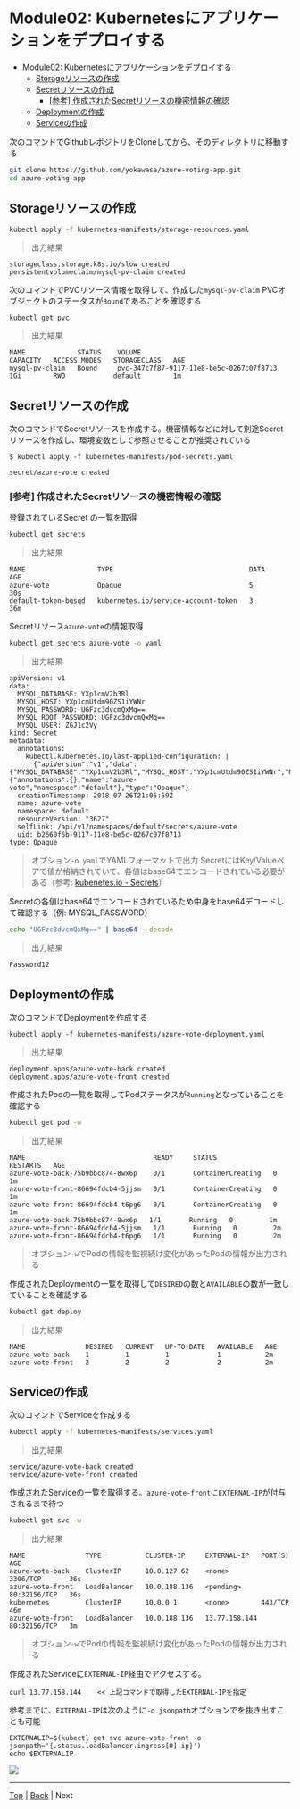 # Module02: Kubernetesにアプリケーションをデプロイする

<!-- TOC -->
- [Module02: Kubernetesにアプリケーションをデプロイする](#module02-kubernetes%E3%81%AB%E3%82%A2%E3%83%97%E3%83%AA%E3%82%B1%E3%83%BC%E3%82%B7%E3%83%A7%E3%83%B3%E3%82%92%E3%83%87%E3%83%97%E3%83%AD%E3%82%A4%E3%81%99%E3%82%8B)
  - [Storageリソースの作成](#storage%E3%83%AA%E3%82%BD%E3%83%BC%E3%82%B9%E3%81%AE%E4%BD%9C%E6%88%90)
  - [Secretリソースの作成](#secret%E3%83%AA%E3%82%BD%E3%83%BC%E3%82%B9%E3%81%AE%E4%BD%9C%E6%88%90)
    - [[参考] 作成されたSecretリソースの機密情報の確認](#%E5%8F%82%E8%80%83-%E4%BD%9C%E6%88%90%E3%81%95%E3%82%8C%E3%81%9Fsecret%E3%83%AA%E3%82%BD%E3%83%BC%E3%82%B9%E3%81%AE%E6%A9%9F%E5%AF%86%E6%83%85%E5%A0%B1%E3%81%AE%E7%A2%BA%E8%AA%8D)
  - [Deploymentの作成](#deployment%E3%81%AE%E4%BD%9C%E6%88%90)
  - [Serviceの作成](#service%E3%81%AE%E4%BD%9C%E6%88%90)


次のコマンドでGithubレポジトリをCloneしてから、そのディレクトリに移動する
```sh
git clone https://github.com/yokawasa/azure-voting-app.git
cd azure-voting-app
```

## Storageリソースの作成
```sh
kubectl apply -f kubernetes-manifests/storage-resources.yaml
```
>出力結果
```
storageclass.storage.k8s.io/slow created
persistentvolumeclaim/mysql-pv-claim created
```

次のコマンドでPVCリソース情報を取得して、作成した`mysql-pv-claim` PVCオブジェクトのステータスが`Bound`であることを確認する
```
kubectl get pvc
```
> 出力結果
```
NAME             STATUS    VOLUME                                     CAPACITY   ACCESS MODES   STORAGECLASS   AGE
mysql-pv-claim   Bound     pvc-347c7f87-9117-11e8-be5c-0267c07f8713   1Gi        RWO            default        1m
```

## Secretリソースの作成
次のコマンドでSecretリソースを作成する。機密情報などに対して別途Secretリソースを作成し、環境変数として参照させることが推奨されている
```
$ kubectl apply -f kubernetes-manifests/pod-secrets.yaml

secret/azure-vote created
```

### [参考] 作成されたSecretリソースの機密情報の確認

登録されているSecret の一覧を取得
```sh
kubectl get secrets
```
> 出力結果
```
NAME                  TYPE                                  DATA      AGE
azure-vote            Opaque                                5         30s
default-token-bgsqd   kubernetes.io/service-account-token   3         36m
```

Secretリソース`azure-vote`の情報取得

```sh 
kubectl get secrets azure-vote -o yaml
```
> 出力結果
```
apiVersion: v1
data:
  MYSQL_DATABASE: YXp1cmV2b3Rl
  MYSQL_HOST: YXp1cmUtdm90ZS1iYWNr
  MYSQL_PASSWORD: UGFzc3dvcmQxMg==
  MYSQL_ROOT_PASSWORD: UGFzc3dvcmQxMg==
  MYSQL_USER: ZGJ1c2Vy
kind: Secret
metadata:
  annotations:
    kubectl.kubernetes.io/last-applied-configuration: |
      {"apiVersion":"v1","data":{"MYSQL_DATABASE":"YXp1cmV2b3Rl","MYSQL_HOST":"YXp1cmUtdm90ZS1iYWNr","MYSQL_PASSWORD":"UGFzc3dvcmQxMg==","MYSQL_ROOT_PASSWORD":"UGFzc3dvcmQxMg==","MYSQL_USER":"ZGJ1c2Vy"},"kind":"Secret","metadata":{"annotations":{},"name":"azure-vote","namespace":"default"},"type":"Opaque"}
  creationTimestamp: 2018-07-26T21:05:59Z
  name: azure-vote
  namespace: default
  resourceVersion: "3627"
  selfLink: /api/v1/namespaces/default/secrets/azure-vote
  uid: b2660f6b-9117-11e8-be5c-0267c07f8713
type: Opaque
```
> オプション`-o yaml`でYAMLフォーマットで出力
> SecretにはKey/Valueペアで値が格納されていて、各値はbase64でエンコードされている必要がある（参考: [kubenetes.io - Secrets](https://kubernetes.io/docs/concepts/configuration/secret/)）

Secretの各値はbase64でエンコードされているため中身をbase64デコードして確認する（例: MYSQL_PASSWORD）
```sh
echo "UGFzc3dvcmQxMg==" | base64 --decode
```
> 出力結果
```
Password12
```

## Deploymentの作成
次のコマンドでDeploymentを作成する
```
kubectl apply -f kubernetes-manifests/azure-vote-deployment.yaml
```
> 出力結果
```
deployment.apps/azure-vote-back created
deployment.apps/azure-vote-front created
```

作成されたPodの一覧を取得してPodステータスが`Running`となっていることを確認する

```sh
kubectl get pod -w
```
> 出力結果
```
NAME                                READY     STATUS              RESTARTS   AGE
azure-vote-back-75b9bbc874-8wx6p    0/1       ContainerCreating   0          1m
azure-vote-front-86694fdcb4-5jjsm   0/1       ContainerCreating   0          1m
azure-vote-front-86694fdcb4-t6pg6   0/1       ContainerCreating   0          1m
azure-vote-back-75b9bbc874-8wx6p   1/1       Running   0         1m
azure-vote-front-86694fdcb4-5jjsm   1/1       Running   0         2m
azure-vote-front-86694fdcb4-t6pg6   1/1       Running   0         2m
```
> オプション`-w`でPodの情報を監視続け変化があったPodの情報が出力される

作成されたDeploymentの一覧を取得して`DESIRED`の数と`AVAILABLE`の数が一致していることを確認する
```sh
kubectl get deploy
```
> 出力結果
```
NAME               DESIRED   CURRENT   UP-TO-DATE   AVAILABLE   AGE
azure-vote-back    1         1         1            1           2m
azure-vote-front   2         2         2            2           2m
```

## Serviceの作成
次のコマンドでServiceを作成する
```sh
kubectl apply -f kubernetes-manifests/services.yaml
```
> 出力結果
```
service/azure-vote-back created
service/azure-vote-front created
```

作成されたServiceの一覧を取得する。`azure-vote-front`に`EXTERNAL-IP`が付与されるまで待つ

```sh
kubectl get svc -w
```
> 出力結果
```
NAME               TYPE           CLUSTER-IP     EXTERNAL-IP   PORT(S)        AGE
azure-vote-back    ClusterIP      10.0.127.62    <none>        3306/TCP       36s
azure-vote-front   LoadBalancer   10.0.188.136   <pending>     80:32156/TCP   36s
kubernetes         ClusterIP      10.0.0.1       <none>        443/TCP        46m
azure-vote-front   LoadBalancer   10.0.188.136   13.77.158.144   80:32156/TCP   3m
```
> オプション`-w`でPodの情報を監視続け変化があったPodの情報が出力される


作成されたServiceに`EXTERNAL-IP`経由でアクセスする。
```
curl 13.77.158.144    << 上記コマンドで取得したEXTERNAL-IPを指定
```

参考までに、`EXTERNAL-IP`は次のように`-o jsonpath`オプションでを抜き出すことも可能
```
EXTERNALIP=$(kubectl get svc azure-vote-front -o jsonpath='{.status.loadBalancer.ingress[0].ip}')
echo $EXTERNALIP
```

![](../img/browse-app.png)

---
[Top](toc_ja.md) | [Back](module01_ja.md) | Next
